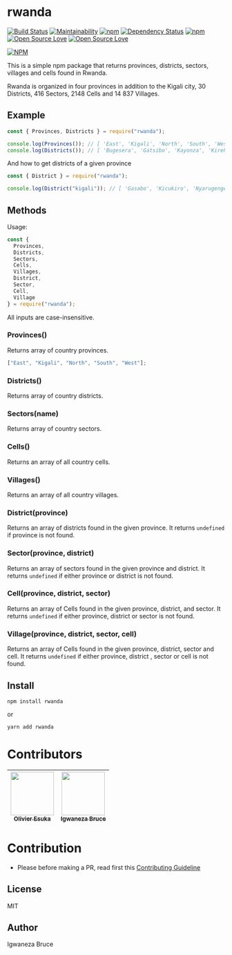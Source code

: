 # rwanda

[![Build Status](https://travis-ci.org/knowbee/rwanda.svg?branch=master)](https://travis-ci.org/knowbee/rwanda)
[![Maintainability](https://api.codeclimate.com/v1/badges/3f5c5282ff06934496dd/maintainability)](https://codeclimate.com/github/knowbee/rwanda/maintainability)
[![npm](https://img.shields.io/npm/dt/rwanda.svg)](https://www.npmjs.com/package/rwanda)
[![Dependency Status](https://david-dm.org/knowbee/rwanda.svg)](https://david-dm.org/knowbee/rwanda)
[![npm](https://img.shields.io/npm/v/rwanda.svg)](https://www.npmjs.com/package/rwanda)
[![Open Source Love](https://badges.frapsoft.com/os/v1/open-source.svg?v=102)](https://github.com/ellerbrock/open-source-badge/)
[![Open Source Love](https://badges.frapsoft.com/os/mit/mit.svg?v=102)](https://github.com/ellerbrock/open-source-badge/)

[![NPM](https://nodei.co/npm/rwanda.png)](https://nodei.co/npm/rwanda/)

This is a simple npm package that returns provinces, districts, sectors, villages and cells found in Rwanda.

Rwanda is organized in four provinces in addition to the Kigali city, 30 Districts, 416 Sectors, 2148 Cells and 14 837 Villages.

## Example

```js
const { Provinces, Districts } = require("rwanda");

console.log(Provinces()); // [ 'East', 'Kigali', 'North', 'South', 'West' ]
console.log(Districts()); // [ 'Bugesera', 'Gatsibo', 'Kayonza', 'Kirehe',...]
```

And how to get districts of a given province

```js
const { District } = require("rwanda");

console.log(District("kigali")); // [ 'Gasabo', 'Kicukiro', 'Nyarugenge' ]
```

## Methods

Usage:

```js
const {
  Provinces,
  Districts,
  Sectors,
  Cells,
  Villages,
  District,
  Sector,
  Cell,
  Village
} = require("rwanda");
```

All inputs are case-insensitive.

### Provinces()

Returns array of country provinces.

```js
["East", "Kigali", "North", "South", "West"];
```

### Districts()

Returns array of country districts.

### Sectors(name)

Returns array of country sectors.

### Cells()

Returns an array of all country cells.

### Villages()

Returns an array of all country villages.

### District(province)

Returns an array of districts found in the given province.
It returns `undefined` if province is not found.

### Sector(province, district)

Returns an array of sectors found in the given province and district.
It returns `undefined` if either province or district is not found.

### Cell(province, district, sector)

Returns an array of Cells found in the given province, district, and sector.
It returns `undefined` if either province, district or sector is not found.

### Village(province, district, sector, cell)

Returns an array of Cells found in the given province, district, sector and cell.
It returns `undefined` if either province, district , sector or cell is not found.

## Install

```cli
npm install rwanda
```

or

```cli
yarn add rwanda
```

# Contributors

| [<img src="https://github.com/oesukam.png" width="100px;"><br><sub><b>Olivier Esuka</b></sub>](https://github.com/oesukam) | [<img src="https://github.com/knowbee.png" width="100px;"><br><sub><b>Igwaneza Bruce</b></sub>](https://github.com/knowbee) |
| :------------------------------------------------------------------------------------------------------------------------: | :-------------------------------------------------------------------------------------------------------------------------: |


# Contribution

- Please before making a PR, read first this [Contributing Guideline](./CONTRIBUTING.md)

## License

MIT

## Author

Igwaneza Bruce
